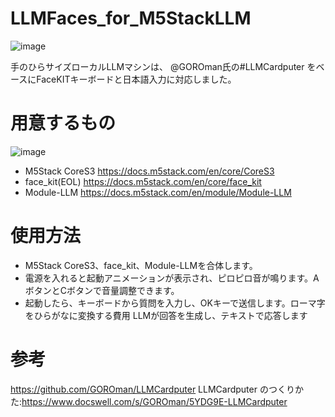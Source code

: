# LLMFaces_for_M5StackLLM

![image](https://github.com/user-attachments/assets/15309c27-53c9-4f46-a31a-ceca4d5adf76)

手のひらサイズローカルLLMマシンは、
@GOROman氏の#LLMCardputer をベースにFaceKITキーボードと日本語入力に対応しました。

# 用意するもの

![image](https://github.com/user-attachments/assets/cec0b112-5075-4787-ac0a-dbc00a271705)

 - M5Stack CoreS3
https://docs.m5stack.com/en/core/CoreS3
 - face_kit(EOL)
https://docs.m5stack.com/en/core/face_kit
 - Module-LLM
https://docs.m5stack.com/en/module/Module-LLM

# 使用方法
 - M5Stack CoreS3、face_kit、Module-LLMを合体します。
 - 電源を入れると起動アニメーションが表示され、ピロピロ音が鳴ります。AボタンとCボタンで音量調整できます。
 - 起動したら、キーボードから質問を入力し、OKキーで送信します。ローマ字をひらがなに変換する費用
LLMが回答を生成し、テキストで応答します

# 参考
https://github.com/GOROman/LLMCardputer
LLMCardputer のつくりかた:https://www.docswell.com/s/GOROman/5YDG9E-LLMCardputer


